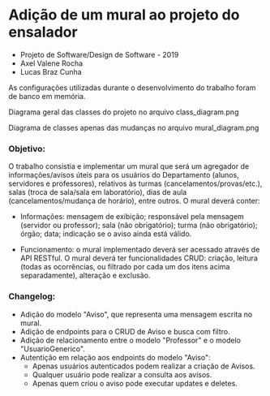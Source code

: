 
# Adição de um mural ao projeto do ensalador

- Projeto de Software/Design de Software - 2019
- Axel Valene Rocha
- Lucas Braz Cunha

As configurações utilizadas durante o desenvolvimento do trabalho foram de banco em memória.

Diagrama geral das classes do projeto no arquivo class_diagram.png

Diagrama de classes apenas das mudanças no arquivo mural_diagram.png

### Objetivo:
O trabalho consistia e implementar um mural que será um agregador de informações/avisos úteis para os usuários do Departamento (alunos, servidores e professores), relativos às turmas (cancelamentos/provas/etc.), salas (troca de sala/sala em laboratório), dias de aula (cancelamentos/mudança de horário), entre outros. O mural deverá conter:
- Informações: mensagem de exibição; responsável pela mensagem (servidor ou professor); sala (não obrigatório); turma (não obrigatório); órgão; data; indicação se o aviso ainda está válido.

- Funcionamento: o mural implementado deverá ser acessado através de API RESTful. O mural deverá ter funcionalidades CRUD: criação, leitura (todas as ocorrências, ou filtrado por cada um dos itens acima separadamente), alteração e exclusão.

### Changelog:
- Adição do modelo "Aviso", que representa uma mensagem escrita no mural.
- Adição de endpoints para o CRUD de Aviso e busca com filtro.
- Adição de relacionamento entre o modelo "Professor" e o modelo "UsuarioGenerico".
- Autentição em relação aos endpoints do modelo "Aviso":
	- Apenas usuários autenticados podem realizar a criação de Avisos.
	- Qualquer usuário pode realizar a consulta aos avisos.
	- Apenas quem criou o aviso pode executar updates e deletes.
